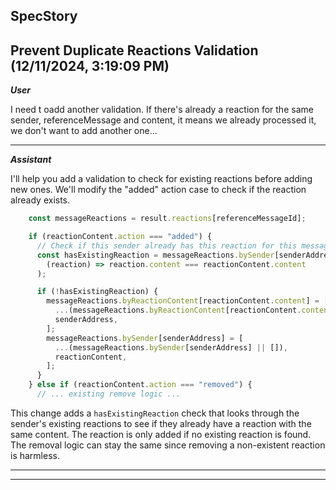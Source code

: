 ## SpecStory

## Prevent Duplicate Reactions Validation (12/11/2024, 3:19:09 PM)

_**User**_

I need t oadd another validation. If there's already a reaction for the same sender, referenceMessage and content, it means we already processed it, we don't want to add another one...

---

_**Assistant**_

I'll help you add a validation to check for existing reactions before adding new ones. We'll modify the "added" action case to check if the reaction already exists.

```typescript:queries/useConversationMessages.ts
    const messageReactions = result.reactions[referenceMessageId];

    if (reactionContent.action === "added") {
      // Check if this sender already has this reaction for this message
      const hasExistingReaction = messageReactions.bySender[senderAddress]?.some(
        (reaction) => reaction.content === reactionContent.content
      );

      if (!hasExistingReaction) {
        messageReactions.byReactionContent[reactionContent.content] = [
          ...(messageReactions.byReactionContent[reactionContent.content] || []),
          senderAddress,
        ];
        messageReactions.bySender[senderAddress] = [
          ...(messageReactions.bySender[senderAddress] || []),
          reactionContent,
        ];
      }
    } else if (reactionContent.action === "removed") {
      // ... existing remove logic ...
```

This change adds a `hasExistingReaction` check that looks through the sender's existing reactions to see if they already have a reaction with the same content. The reaction is only added if no existing reaction is found. The removal logic can stay the same since removing a non-existent reaction is harmless.

---



---

